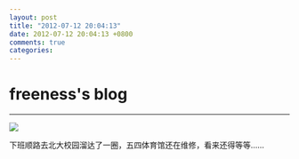 ```yaml
---
layout: post
title: "2012-07-12 20:04:13"
date: 2012-07-12 20:04:13 +0800
comments: true
categories: 
---
```


# freeness's blog

----------

![](http://okqmqrbgo.bkt.clouddn.com/201207122004131.jpg)

>
下班顺路去北大校园溜达了一圈，五四体育馆还在维修，看来还得等等……
